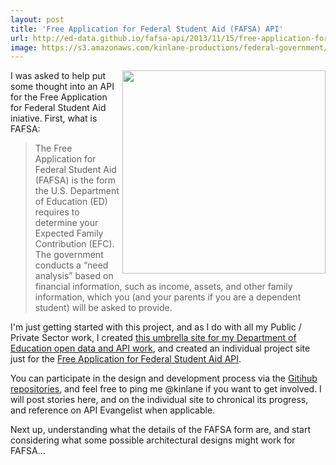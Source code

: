 ```yaml
---
layout: post
title: 'Free Application for Federal Student Aid (FAFSA) API'
url: http://ed-data.github.io/fafsa-api/2013/11/15/free-application-for-federal-student-aid-api/
image: https://s3.amazonaws.com/kinlane-productions/federal-government/ed/fafsa-form.jpg
---
```


<a href="https://ed-data.github.io/fafsa-api"><img src="https://s3.amazonaws.com/kinlane-productions/federal-government/ed/fafsa-form.jpg" align="right" width="325" /></a>
<p>I was asked to help put some thought into an API for the Free Application for Federal Student Aid iniative. First, what is FAFSA:</p>

<blockquote>The Free Application for Federal Student Aid (FAFSA) is the form the U.S. Department of Education (ED) requires to determine your Expected Family Contribution (EFC). The government conducts a “need analysis” based on financial information, such as income, assets, and other family information, which you (and your parents if you are a dependent student) will be asked to provide.</blockquote>

<p>I'm just getting started with this project, and as I do with all my Public / Private Sector work, I created <a href="http://ed-data.github.io/developer/index.html">this umbrella site for my Department of Education open data and API work</a>, and created an individual project site just for the <a href="http://ed-data.github.io/developer/index.html">Free Application for Federal Student Aid API</a>.</p>

<p>You can participate in the design and development process via the <a href="https://github.com/ed-data">Gitihub repositories</a>, and feel free to ping me @kinlane if you want to get involved. I will post stories here, and on the individual site to chronical its progress, and reference on API Evangelist when applicable.</p>

<p>Next up, understanding what the details of the FAFSA form are, and start considering what some possible architectural designs might work for FAFSA...</p>

